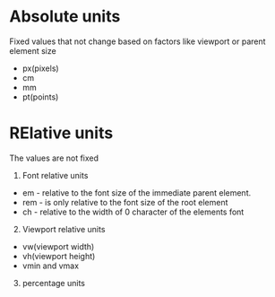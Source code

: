 # Absolute units
 Fixed values that not change based on factors like viewport or parent element size
 - px(pixels)
 - cm
 - mm
 - pt(points)

 # RElative units
 The values are not fixed
 1. Font relative units
 - em - relative to the font size of the immediate parent element.
 - rem - is only relative to the font size of the root element 
 - ch - relative to the width of 0 character of the elements font

 2. Viewport relative units
 - vw(viewport width)
 - vh(viewport height)
 - vmin and vmax  

 3. percentage units
 